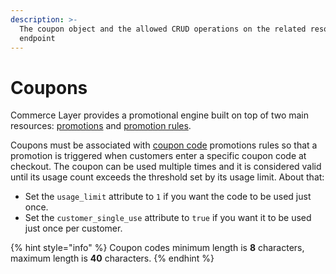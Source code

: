 ```yaml
---
description: >-
  The coupon object and the allowed CRUD operations on the related resource
  endpoint
---
```


# Coupons

Commerce Layer provides a promotional engine built on top of two main resources: [promotions](../promotions/) and [promotion rules](../promotion\_rules/).

Coupons must be associated with [coupon code](../coupon\_codes\_promotion\_rules/) promotions rules so that a promotion is triggered when customers enter a specific coupon code at checkout. The coupon can be used multiple times and it is considered valid until its usage count exceeds the threshold set by its usage limit. About that:

* Set the `usage_limit` attribute to `1` if you want the code to be used just once.
* Set the `customer_single_use` attribute to `true` if you want it to be used just once per customer.

{% hint style="info" %}
Coupon codes minimum length is **8** characters, maximum length is **40** characters.
{% endhint %}
